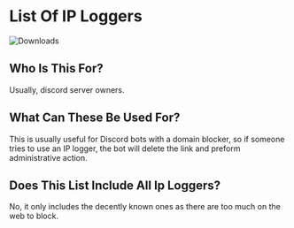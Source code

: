 # List Of IP Loggers
![Downloads](https://img.shields.io/github/downloads/MattLawz/List-Of-IPLoggers/total)

## Who Is This For?
Usually, discord server owners.

## What Can These Be Used For?
This is usually useful for Discord bots with a domain blocker, so if someone tries to use an IP logger, the bot will delete the link and preform administrative action.

## Does This List Include All Ip Loggers?
No, it only includes the decently known ones as there are too much on the web to block.
